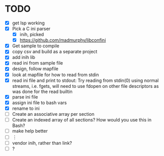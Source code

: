 # TODO

-   [x] get lsp working
-   [x] Pick a C ini parser
    -   [x] inih, picked
    -   [x] <https://github.com/madmurphy/libconfini>
-   [x] Get sample to compile
-   [x] copy csv and build as a separate project
-   [x] add inih lib
-   [x] read ini from sample file
-   [x] design, follow mapfile
-   [x] look at mapfile for how to read from stdin
-   [x] read ini file and print to stdout: Try reading from stdin(0)
    using normal streams, i.e. fgets, will need to use fdopen on other
    file descriptors as was done for the read builtin
-   [x] parse ini file
-   [x] assign ini file to bash vars
-   [x] rename to ini
-   [ ] Create an associative array per section
-   [ ] Create an indexed array of all sections? How would you use this
    in Bash?
-   [ ] make help better
-   [ ] ︙
-   [ ] vendor inih, rather than link?
-   [ ] ?
